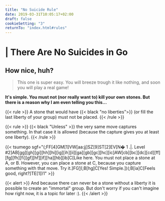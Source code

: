 ```yaml
---
title: "No Suicide Rule"
date: 2019-03-31T10:05:17+02:00
draft: false
cookieSetting: "3"
returnTo: "index.html#rules"
---
```


# | There Are No Suicides in Go
## How nice, huh?

> This one is super easy. You will breeze trough it like nothing, and soon you will play a real game!

**It's simple. You must not (nor really want to) kill your own stones. But there is a reason why I am even telling you this...**

{{< rule >}}
    A stone that would have {{< black "no liberties">}} (or fill the last liberty of your group) must not be placed.
{{< /rule >}}

{{< rule >}}
    {{< black "Unless" >}} the very same move captures something. In that case it is allowed (because the capture gives you at least one liberty).
{{< /rule >}}

{{< tsumego sgf="(;FF[4]GM[1]VW[aa:jj]SZ[9]ST[2]EV[N� 1 .|. Level #2]AB[gg][gh][gi][hh][hi][ig][ih][ii][ga][gb][gc][hc][ic]AW[cb][bc][dc][cd][ff][fg][fh][fi][gf][hf][if][ha][hb][ib]C[Like here. You must not place a stone at A, or B. However, you can place a stone at C, because you capture something with that move. Try it.]FG[1](;B[cc]C[Correct!])(;B[hg]C[Yes! Simple.])(;B[ia]C[Feels good, right?]TE[1])1" >}}

{{< alert >}}
    And because there can never be a stone without a liberty it is possible to create an "immortal" group. But don't worry if you can't imagine how right now, it is a topic for later :).
{{< /alert >}}